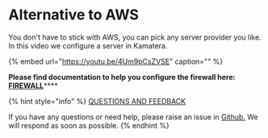 # Alternative to AWS

You don't have to stick with AWS, you can pick any server provider you like. In this video we configure a server in Kamatera.

{% embed url="https://youtu.be/4Um9pCsZVSE" caption="" %}

  
**Please find documentation to help you configure the firewall here:**  [**FIREWALL**](../additional-material/firewall.md)\*\*\*\*

{% hint style="info" %}
[QUESTIONS AND FEEDBACK](https://github.com/carloslodelar/SPO/issues)

If you have any questions or need help, please raise an issue in [Github.](https://github.com/cardano-foundation/stake-pool-school-handbook/issues) We will respond as soon as possible.
{% endhint %}



